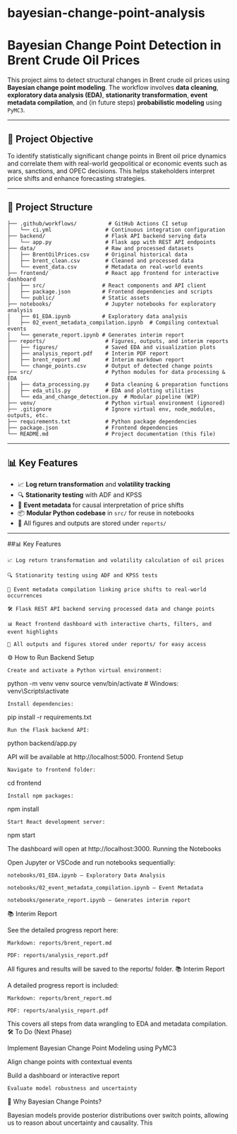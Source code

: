 # bayesian-change-point-analysis
# Bayesian Change Point Detection in Brent Crude Oil Prices

This project aims to detect structural changes in Brent crude oil prices using **Bayesian change point modeling**. The workflow involves **data cleaning**, **exploratory data analysis (EDA)**, **stationarity transformation**, **event metadata compilation**, and (in future steps) **probabilistic modeling** using `PyMC3`.

---

## 📌 Project Objective

To identify statistically significant change points in Brent oil price dynamics and correlate them with real-world geopolitical or economic events such as wars, sanctions, and OPEC decisions. This helps stakeholders interpret price shifts and enhance forecasting strategies.

---

## 🧱 Project Structure

    ├── .github/workflows/          # GitHub Actions CI setup
    │   └── ci.yml                 # Continuous integration configuration
    ├── backend/                   # Flask API backend serving data
    │   └── app.py                 # Flask app with REST API endpoints
    ├── data/                      # Raw and processed datasets
    │   ├── BrentOilPrices.csv     # Original historical data
    │   ├── brent_clean.csv        # Cleaned and processed data
    │   └── event_data.csv         # Metadata on real-world events
    ├── frontend/                  # React app frontend for interactive dashboard
    │   ├── src/                  # React components and API client
    │   ├── package.json          # Frontend dependencies and scripts
    │   └── public/               # Static assets
    ├── notebooks/                 # Jupyter notebooks for exploratory analysis
    │   ├── 01_EDA.ipynb          # Exploratory data analysis
    │   ├── 02_event_metadata_compilation.ipynb  # Compiling contextual events
    │   └── generate_report.ipynb # Generates interim report
    ├── reports/                   # Figures, outputs, and interim reports
    │   ├── figures/               # Saved EDA and visualization plots
    │   ├── analysis_report.pdf    # Interim PDF report
    │   ├── brent_report.md        # Interim markdown report
    │   └── change_points.csv      # Output of detected change points
    ├── src/                       # Python modules for data processing & EDA
    │   ├── data_processing.py     # Data cleaning & preparation functions
    │   ├── eda_utils.py           # EDA and plotting utilities
    │   └── eda_and_change_detection.py  # Modular pipeline (WIP)
    ├── venv/                      # Python virtual environment (ignored)
    ├── .gitignore                 # Ignore virtual env, node_modules, outputs, etc.
    ├── requirements.txt           # Python package dependencies
    ├── package.json               # Frontend dependencies
    └── README.md                  # Project documentation (this file)

---

## 📊 Key Features

- 📈 **Log return transformation** and **volatility tracking**
- 🔍 **Stationarity testing** with ADF and KPSS
- 🧠 **Event metadata** for causal interpretation of price shifts
- 📦 **Modular Python codebase** in `src/` for reuse in notebooks
- 📁 All figures and outputs are stored under `reports/`

---

##📊 Key Features

    📈 Log return transformation and volatility calculation of oil prices

    🔍 Stationarity testing using ADF and KPSS tests

    🧠 Event metadata compilation linking price shifts to real-world occurrences

    🛠️ Flask REST API backend serving processed data and change points

    📊 React frontend dashboard with interactive charts, filters, and event highlights

    📁 All outputs and figures stored under reports/ for easy access

⚙️ How to Run
Backend Setup

    Create and activate a Python virtual environment:

python -m venv venv
source venv/bin/activate  # Windows: venv\Scripts\activate

    Install dependencies:

pip install -r requirements.txt

    Run the Flask backend API:

python backend/app.py

API will be available at http://localhost:5000.
Frontend Setup

    Navigate to frontend folder:

cd frontend

    Install npm packages:

npm install

    Start React development server:

npm start

The dashboard will open at http://localhost:3000.
Running the Notebooks

Open Jupyter or VSCode and run notebooks sequentially:

    notebooks/01_EDA.ipynb — Exploratory Data Analysis

    notebooks/02_event_metadata_compilation.ipynb — Event Metadata

    notebooks/generate_report.ipynb — Generates interim report

📚 Interim Report

See the detailed progress report here:

    Markdown: reports/brent_report.md

    PDF: reports/analysis_report.pdf


All figures and results will be saved to the reports/ folder.
📚 Interim Report

A detailed progress report is included:

    Markdown: reports/brent_report.md

    PDF: reports/analysis_report.pdf

This covers all steps from data wrangling to EDA and metadata compilation.
🛠️ To Do (Next Phase)

Implement Bayesian Change Point Modeling using PyMC3

Align change points with contextual events

Build a dashboard or interactive report

    Evaluate model robustness and uncertainty

🧠 Why Bayesian Change Points?

Bayesian models provide posterior distributions over switch points, allowing us to reason about uncertainty and causality. This 
